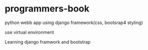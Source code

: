 # programmers-book
python webb app using django framework(css, bootsrap4 styling)

use virtual environment

Learning django framwork and bootstrap

